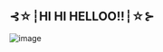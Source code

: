 ##  ⊰☆┆HI HI HELLOO!!┆☆⊱

![image](https://github.com/user-attachments/assets/6d750214-3bbe-4ac4-8824-6463abd9f90a)
